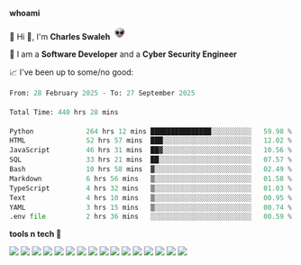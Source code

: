 **whoami**

🤪 Hi 👋, I'm **Charles Swaleh** <img src="alien.gif" height="25px">

🤖 I am a **Software Developer** and a **Cyber Security Engineer**

📈 I've been up to some/no good:

<!--START_SECTION:waka-->

```python
From: 28 February 2025 - To: 27 September 2025

Total Time: 440 hrs 28 mins

Python             264 hrs 12 mins ███████████████░░░░░░░░░░   59.98 %
HTML               52 hrs 57 mins  ███░░░░░░░░░░░░░░░░░░░░░░   12.02 %
JavaScript         46 hrs 31 mins  ██▓░░░░░░░░░░░░░░░░░░░░░░   10.56 %
SQL                33 hrs 21 mins  ██░░░░░░░░░░░░░░░░░░░░░░░   07.57 %
Bash               10 hrs 58 mins  ▓░░░░░░░░░░░░░░░░░░░░░░░░   02.49 %
Markdown           6 hrs 56 mins   ▒░░░░░░░░░░░░░░░░░░░░░░░░   01.58 %
TypeScript         4 hrs 32 mins   ▒░░░░░░░░░░░░░░░░░░░░░░░░   01.03 %
Text               4 hrs 10 mins   ▒░░░░░░░░░░░░░░░░░░░░░░░░   00.95 %
YAML               3 hrs 15 mins   ▒░░░░░░░░░░░░░░░░░░░░░░░░   00.74 %
.env file          2 hrs 36 mins   ░░░░░░░░░░░░░░░░░░░░░░░░░   00.59 %
```

<!--END_SECTION:waka-->


**tools n tech 🔭**

![](https://img.shields.io/badge/OS-Linux-informational?style=flat&logo=linux&logoColor=white&color=800020)
![](https://img.shields.io/badge/Code-JavaScript-informational?style=flat&logo=javascript&logoColor=white&color=800020)
![](https://img.shields.io/badge/Code-Python-informational?style=flat&logo=python&logoColor=white&color=800020)
![](https://img.shields.io/badge/Code-C-informational?style=flat&logo=c&logoColor=white&color=800020)
![](https://img.shields.io/badge/Code-Ruby-informational?style=flat&logo=ruby&logoColor=white&color=800020)
![](https://img.shields.io/badge/Code-Go-informational?style=flat&logo=go&logoColor=white&color=800020)
![](https://img.shields.io/badge/Framework-React-informational?style=flat&logo=react&logoColor=white&color=800020)
![](https://img.shields.io/badge/Framework-Django-informational?style=flat&logo=django&logoColor=white&color=800020)
![](https://img.shields.io/badge/Framework-Flask-informational?style=flat&logo=flask&logoColor=white&color=800020)
![](https://img.shields.io/badge/Framework-Rails-informational?style=flat&logo=Ruby&logoColor=white&color=800020)
![](https://img.shields.io/badge/Shell-Bash-informational?style=flat&logo=gnu-bash&logoColor=white&color=800020)
![](https://img.shields.io/badge/DB-PostgreSQL-informational?style=flat&logo=postgresql&logoColor=white&color=800020)
![](https://img.shields.io/badge/DB-MySQL-informational?style=flat&logo=mysql&logoColor=white&color=800020)
![](https://img.shields.io/badge/CI/CD-Docker-informational?style=flat&logo=docker&logoColor=white&color=800020)
![](https://img.shields.io/badge/CI/CD-Kubernetes-informational?style=flat&logo=kubernetes&logoColor=white&color=800020)
![](https://img.shields.io/badge/CI/CD-Jenkins-informational?style=flat&logo=jenkins&logoColor=white&color=800020)

<!-- **stats 🔭**

[![Charles's GitHub stats](https://github-readme-stats.vercel.app/api?username=mashm3ll0w&count_private=true&show_icons=true&theme=maroongold&include_all_commits=true)](https://github.com/anuraghazra/github-readme-stats)             [![Top Langs](https://github-readme-stats.vercel.app/api/top-langs/?username=mashm3ll0w&layout=compact&theme=maroongold&langs_count=6)](https://github.com/anuraghazra/github-readme-stats) -->
